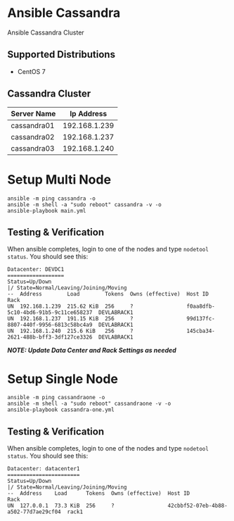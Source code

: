 # Ansible Cassandra
Ansible Cassandra Cluster

## Supported Distributions
* CentOS 7

## Cassandra Cluster
|Server Name  |  Ip Address    |
|-------------|----------------|
|cassandra01  |  192.168.1.239 |
|cassandra02  |  192.168.1.237 |
|cassandra03  |  192.168.1.240 |

# Setup Multi Node
```
ansible -m ping cassandra -o
ansible -m shell -a "sudo reboot" cassandra -v -o
ansible-playbook main.yml
```
## Testing & Verification
When ansible completes, login to one of the nodes and type ```nodetool status```. You should see this:
```
Datacenter: DEVDC1
==================
Status=Up/Down
|/ State=Normal/Leaving/Joining/Moving
--  Address        Load        Tokens  Owns (effective)  Host ID                               Rack       
UN  192.168.1.239  215.62 KiB  256     ?                 f0aa8dfb-5c10-4bd6-91b5-9c11ce658237  DEVLABRACK1
UN  192.168.1.237  191.15 KiB  256     ?                 99d137fc-8807-440f-9956-6813c58bc4a9  DEVLABRACK1
UN  192.168.1.240  215.6 KiB   256     ?                 145cba34-2621-488b-bff3-3df127ce3326  DEVLABRACK1
```
***NOTE: Update Data Center and Rack Settings as needed***


# Setup Single Node
```
ansible -m ping cassandraone -o
ansible -m shell -a "sudo reboot" cassandraone -v -o
ansible-playbook cassandra-one.yml
```
## Testing & Verification
When ansible completes, login to one of the nodes and type ```nodetool status```. You should see this:
```
Datacenter: datacenter1
=======================
Status=Up/Down
|/ State=Normal/Leaving/Joining/Moving
--  Address    Load      Tokens  Owns (effective)  Host ID                               Rack 
UN  127.0.0.1  73.3 KiB  256     ?                 42cbbf52-07eb-4b88-a502-77d7ae29cf04  rack1
```
